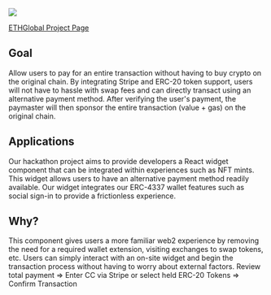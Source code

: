 ![](https://i.imgur.com/i6jKHVH.png)

[ETHGlobal Project Page](https://ethglobal.com/showcase/novusys-paymaster-w2h9j)

## Goal
Allow users to pay for an entire transaction without having to buy crypto on the original chain. 
By integrating Stripe and ERC-20 token support, users will not have to hassle with swap fees and can directly transact using an alternative payment method. 
After verifying the user's payment, the paymaster will then sponsor the entire transaction (value + gas) on the original chain.

## Applications
Our hackathon project aims to provide developers a React widget component that can be integrated within experiences such as NFT mints. This widget allows users to have an alternative
payment method readily available. Our widget integrates our ERC-4337 wallet features such as social sign-in to provide a frictionless experience.

## Why?
This component gives users a more familiar web2 experience by removing the need for a required wallet extension, visiting exchanges to swap tokens, etc. Users can simply interact with an on-site widget
and begin the transaction process without having to worry about external factors. Review total payment => Enter CC via Stripe or select held ERC-20 Tokens => Confirm Transaction
